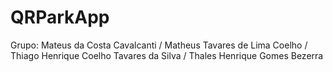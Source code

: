 # QRParkApp

Grupo:
Mateus da Costa Cavalcanti /
Matheus Tavares de Lima Coelho /
Thiago Henrique Coelho Tavares da Silva /
Thales Henrique Gomes Bezerra